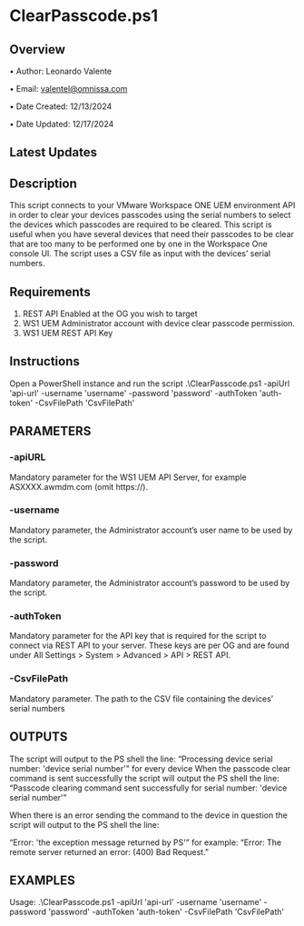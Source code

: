 # ClearPasscode.ps1

## Overview

•	Author: Leonardo Valente

•	Email: valentel@omnissa.com

•	Date Created: 12/13/2024

•	Date Updated: 12/17/2024

## Latest Updates

## Description
This script connects to your VMware Workspace ONE UEM environment API in order to clear your devices passcodes using the serial numbers to select the devices which passcodes are required to be cleared.
This script is useful when you have several devices that need their passcodes to be clear that are too many to be performed one by one in the Workspace One console UI.
The script uses a CSV file as input with the devices’ serial numbers.

## Requirements
1.	REST API Enabled at the OG you wish to target
2.	WS1 UEM Administrator account with device clear passcode permission.
3.	WS1 UEM REST API Key

## Instructions
Open a PowerShell instance and run the script .\ClearPasscode.ps1 -apiUrl 'api-url' -username 'username' -password 'password' -authToken 'auth-token' -CsvFilePath 'CsvFilePath'

## PARAMETERS

### -apiURL
Mandatory parameter for the WS1 UEM API Server, for example ASXXXX.awmdm.com (omit https://).

### -username
Mandatory parameter, the Administrator account’s user name to be used by the script.

### -password
Mandatory parameter, the Administrator account’s password to be used by the script.

### -authToken
Mandatory parameter for the API key that is required for the script to connect via REST API to your server. These keys are per OG and are found under All Settings > System > Advanced > API > REST API.

### -CsvFilePath
Mandatory parameter. The path to the CSV file containing the devices’ serial numbers

## OUTPUTS

The script will output to the PS shell the line:
“Processing device serial number: 'device serial number'"
for every device
When the passcode clear command is sent successfully the script will output the PS shell the line:
“Passcode clearing command sent successfully for serial number: 'device serial number'”

When there is an error sending the command to the device in question the script will output to the PS shell the line:

“Error: 'the exception message returned by PS'”
for example:
“Error: The remote server returned an error: (400) Bad Request.”

## EXAMPLES

Usage: .\ClearPasscode.ps1 -apiUrl 'api-url' -username 'username' -password 'password' -authToken 'auth-token' -CsvFilePath 'CsvFilePath'

